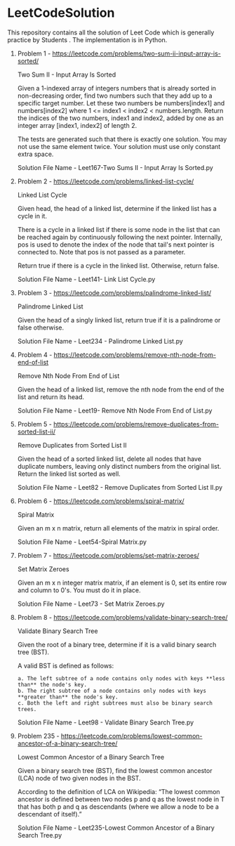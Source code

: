 # LeetCodeSolution
This repository contains all the solution of Leet Code which is generally practice by Students . The implementation is in Python.
1. Problem 1 - https://leetcode.com/problems/two-sum-ii-input-array-is-sorted/
   
    Two Sum II - Input Array Is Sorted

    Given a 1-indexed array of integers numbers that is already sorted in non-decreasing order, find two numbers such that they add up to a specific target number. Let these   two numbers be numbers[index1] and numbers[index2] where 1 <= index1 < index2 < numbers.length.
    Return the indices of the two numbers, index1 and index2, added by one as an integer array [index1, index2] of length 2.
  
    The tests are generated such that there is exactly one solution. You may not use the same element twice. Your solution must use only constant extra space.
    
    Solution File Name - Leet167-Two Sums II - Input Array Is Sorted.py 

2. Problem 2 - https://leetcode.com/problems/linked-list-cycle/
 
    Linked List Cycle

    Given head, the head of a linked list, determine if the linked list has a cycle in it.

    There is a cycle in a linked list if there is some node in the list that can be reached again by       continuously following the next pointer. Internally, pos is used to denote the index of the node that    tail's next pointer is connected to. Note that pos is not passed as a parameter.

    Return true if there is a cycle in the linked list. Otherwise, return false.

    Solution File Name - Leet141- Link List Cycle.py

 3. Problem 3 - https://leetcode.com/problems/palindrome-linked-list/
    
    Palindrome Linked List

    Given the head of a singly linked list, return true if it is a palindrome or false otherwise.
    
    Solution File Name - Leet234 - Palindrome Linked List.py

4. Problem 4 - https://leetcode.com/problems/remove-nth-node-from-end-of-list
    
    Remove Nth Node From End of List

    Given the head of a linked list, remove the nth node from the end of the list and return its head.
    
    Solution File Name - Leet19- Remove Nth Node From End of List.py

5. Problem 5 - https://leetcode.com/problems/remove-duplicates-from-sorted-list-ii/
    
    Remove Duplicates from Sorted List II

    Given the head of a sorted linked list, delete all nodes that have duplicate numbers, leaving only distinct numbers from the original list. Return the linked list sorted as well.
    
    Solution File Name - Leet82 - Remove Duplicates from Sorted List II.py

6. Problem 6 - https://leetcode.com/problems/spiral-matrix/
    
    Spiral Matrix

    Given an m x n matrix, return all elements of the matrix in spiral order.
    
    Solution File Name - Leet54-Spiral Matrix.py

7. Problem 7 - https://leetcode.com/problems/set-matrix-zeroes/
    
    Set Matrix Zeroes

    Given an m x n integer matrix matrix, if an element is 0, set its entire row and column to 0's. You must do it in place.
    
    Solution File Name - Leet73 - Set Matrix Zeroes.py

7. Problem 8 - https://leetcode.com/problems/validate-binary-search-tree/
    
    Validate Binary Search Tree

    Given the root of a binary tree, determine if it is a valid binary search tree (BST).

    A valid BST is defined as follows:

       a. The left subtree of a node contains only nodes with keys **less than** the node's key.
       b. The right subtree of a node contains only nodes with keys **greater than** the node's key.
       c. Both the left and right subtrees must also be binary search trees.
    
    Solution File Name - Leet98 - Validate Binary Search Tree.py

8. Problem 235 - https://leetcode.com/problems/lowest-common-ancestor-of-a-binary-search-tree/
    
   Lowest Common Ancestor of a Binary Search Tree

   Given a binary search tree (BST), find the lowest common ancestor (LCA) node of two given nodes in the BST.

    According to the definition of LCA on Wikipedia: “The lowest common ancestor is defined between two nodes p and q as the lowest node in T that has both p and q as descendants (where we allow a node to be a descendant of itself).”
    
    Solution File Name - Leet235-Lowest Common Ancestor of a Binary Search Tree.py
    
